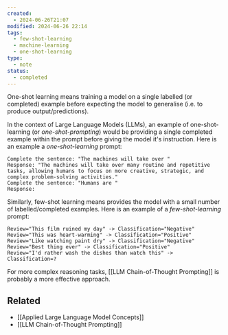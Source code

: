 ```yaml
---
created:
  - 2024-06-26T21:07
modified: 2024-06-26 22:14
tags:
  - few-shot-learning
  - machine-learning
  - one-shot-learning
type:
  - note
status:
  - completed
---
```

One-shot learning means training a model on a single labelled (or completed) example before expecting the model to generalise (i.e. to produce output/predictions).

In the context of Large Language Models (LLMs), an example of one-shot-learning (or *one-shot-prompting*) would be providing a single completed example within the prompt before giving the model it's instruction. Here is an example a *one-shot-learning* prompt:
```
Complete the sentence: "The machines will take over "
Response: "The machines will take over many routine and repetitive tasks, allowing humans to focus on more creative, strategic, and complex problem-solving activities."
Complete the sentence: "Humans are "
Response: 
```

Similarly, few-shot learning means provides the model with a small number of labelled/completed examples. Here is an example of a *few-shot-learning* prompt:
```
Review="This film ruined my day" -> Classification="Negative"
Review="This was heart-warming" -> Classification="Positive"
Review="Like watching paint dry" -> Classification="Negative"
Review="Best thing ever" -> Classification="Positive"
Review="I'd rather wash the dishes than watch this" -> Classification=?
```

For more complex reasoning tasks, [[LLM Chain-of-Thought Prompting]] is probably a more effective approach.

## Related
* [[Applied Large Language Model Concepts]]
* [[LLM Chain-of-Thought Prompting]]